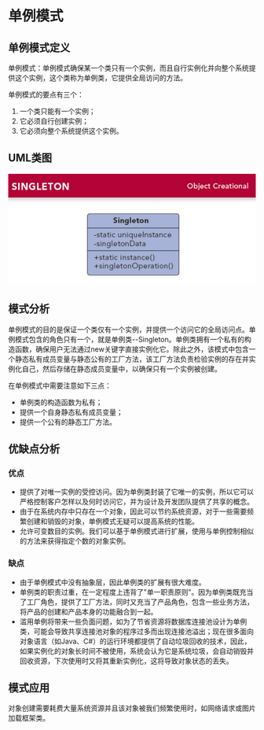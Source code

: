 # 单例模式

## 单例模式定义

单例模式：单例模式确保某一个类只有一个实例，而且自行实例化并向整个系统提供这个实例，这个类称为单例类，它提供全局访问的方法。

单例模式的要点有三个：
1. 一个类只能有一个实例；
2. 它必须自行创建实例；
3. 它必须向整个系统提供这个实例。

## UML类图
![avatar](./res/UML.jpg)

## 模式分析

单例模式的目的是保证一个类仅有一个实例，并提供一个访问它的全局访问点。单例模式包含的角色只有一个，就是单例类--Singleton。单例类拥有一个私有的构造函数，确保用户无法通过new关键字直接实例化它。除此之外，该模式中包含一个静态私有成员变量与静态公有的工厂方法，该工厂方法负责检验实例的存在并实例化自己，然后存储在静态成员变量中，以确保只有一个实例被创建。

在单例模式中需要注意如下三点：
* 单例类的构造函数为私有；
* 提供一个自身静态私有成员变量；
* 提供一个公有的静态工厂方法。

## 优缺点分析
### 优点
* 提供了对唯一实例的受控访问。因为单例类封装了它唯一的实例，所以它可以严格控制客户怎样以及何时访问它，并为设计及开发团队提供了共享的概念。
* 由于在系统内存中只存在一个对象，因此可以节约系统资源，对于一些需要频繁创建和销毁的对象，单例模式无疑可以提高系统的性能。
* 允许可变数目的实例。我们可以基于单例模式进行扩展，使用与单例控制相似的方法来获得指定个数的对象实例。

### 缺点
* 由于单例模式中没有抽象层，因此单例类的扩展有很大难度。
* 单例类的职责过重，在一定程度上违背了"单一职责原则"。因为单例类既充当了工厂角色，提供了工厂方法，同时又充当了产品角色，包含一些业务方法，将产品的创建和产品本身的功能融合到一起。
* 滥用单例将带来一些负面问题，如为了节省资源将数据库连接池设计为单例类，可能会导致共享连接池对象的程序过多而出现连接池溢出；现在很多面向对象语言（如Java、C#）的运行环境都提供了自动垃圾回收的技术，因此，如果实例化的对象长时间不被使用，系统会认为它是系统垃圾，会自动销毁并回收资源，下次使用时又将其重新实例化，这将导致对象状态的丢失。

## 模式应用
对象创建需要耗费大量系统资源并且该对象被我们频繁使用时，如网络请求或图片加载框架类。

